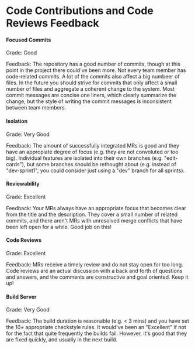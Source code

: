 # Code Contributions and Code Reviews Feedback

#### Focused Commits

Grade: Good

Feedback: The repository has a good number of commits, though at this point in the project there could've been more. Not every team member has code-related commits. A lot of the commits also affect a big numbeer of files. In the future you should strive for commits that only affect a small number of files and aggregate a coherent change to the system. Most commit messages are concise one liners, which clearly summarize the change, but the style of writing the commit messages is inconsistent between team members.


#### Isolation

Grade: Very Good

Feedback: The amount of successfully integrated MRs is good and they have an appropiate degree of focus (e.g. they are not convoluted or too big). Individual features are isolated into their own branches (e.g. "edit-cards"), but some branches should be rethought about (e.g. instead of "dev-sprint1", you could consider just using a "dev" branch for all sprints). 


#### Reviewability

Grade: Excellent

Feedback: Your MRs always have an appropriate focus that becomes clear from the title and the description. They cover a small number of related commits, and there aren't MRs with unresolved merge conflicts that have been left open for a while. Good job on this! 


#### Code Reviews

Grade: Excellent

Feedback: MRs receive a timely review and do not stay open for too long. Code reviews are an actual discussion with a back and forth of questions and answers, and the comments are constructive and goal oriented. Keep it up!  


#### Build Server

Grade: Very Good

Feedback: The build duration is reasonable (e.g. < 3 mins) and you have set the 10+ appropriate checkstyle rules. It would've been an "Excellent" if not for the fact that quite frequently the builds fail. However, it's good that they are fixed quickly, and usually in the next build.
